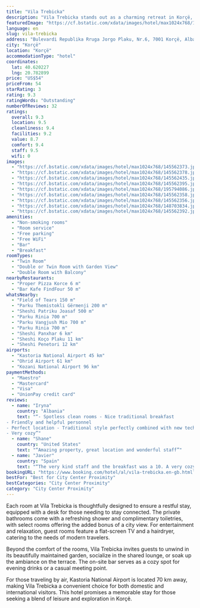 ```yaml
---
title: "Vila Trebicka"
description: "Vila Trebicka stands out as a charming retreat in Korçë, offering guests a blend of comfort and convenience with its array of amenities."
featuredImage: "https://cf.bstatic.com/xdata/images/hotel/max1024x768/145562373.jpg?k=c91fd2498f478c33d3fb6fd33c51903189cd969f1c9c0c837b2763acbd813991&o=&hp=1"
language: en
slug: vila-trebicka
address: "Bulevardi Republika Rruga Jorgo Plaku, Nr.6, 7001 Korçë, Albania"
city: "Korçë"
location: "Korçë"
accommodationType: "hotel"
coordinates:
  lat: 40.620227
  lng: 20.782899
price: "US$54"
priceFrom: 54
starRating: 3
rating: 9.3
ratingWords: "Outstanding"
numberOfReviews: 32
ratings:
  overall: 9.3
  location: 9.5
  cleanliness: 9.4
  facilities: 9.2
  value: 8.7
  comfort: 9.4
  staff: 9.5
  wifi: 0
images:
  - "https://cf.bstatic.com/xdata/images/hotel/max1024x768/145562373.jpg?k=c91fd2498f478c33d3fb6fd33c51903189cd969f1c9c0c837b2763acbd813991&o=&hp=1"
  - "https://cf.bstatic.com/xdata/images/hotel/max1024x768/145562378.jpg?k=591889e7a1c6dfa8b4f5f6bea8a6a280b44a1fcc07f484a3c7d8d11d454aae58&o=&hp=1"
  - "https://cf.bstatic.com/xdata/images/hotel/max1024x768/145562435.jpg?k=e24b32f6a150ea86ed3aa32e558692627b5cdad031caf5534fbb867ebcd64109&o=&hp=1"
  - "https://cf.bstatic.com/xdata/images/hotel/max1024x768/145562395.jpg?k=d6b2a5d9c1a32c79f5aa2e93ca51a7d9ef8c17679de0615868e5bfa8c70d5008&o=&hp=1"
  - "https://cf.bstatic.com/xdata/images/hotel/max1024x768/195794086.jpg?k=b65e3d9f79991f0c543785cbb0e4f2380f19370c935f0e86f708c978f3d22153&o=&hp=1"
  - "https://cf.bstatic.com/xdata/images/hotel/max1024x768/145562358.jpg?k=7d62c2995126717f26611101b40434d50f99395be5bf519ab3ce1a813444f68b&o=&hp=1"
  - "https://cf.bstatic.com/xdata/images/hotel/max1024x768/145562356.jpg?k=76f7663acbc34ba8b7f944c267c52b101a8eaac1b2448361a745b6cefd95dba2&o=&hp=1"
  - "https://cf.bstatic.com/xdata/images/hotel/max1024x768/148703834.jpg?k=a8af84cd752f7a4b30707ce2784e0c990564b567762f2407a4e5b2827539dc4d&o=&hp=1"
  - "https://cf.bstatic.com/xdata/images/hotel/max1024x768/145562392.jpg?k=55ae581586602db9766cd8dff10494601841f09d13337bfac7e1fa38a2bc48fc&o=&hp=1"
amenities:
  - "Non-smoking rooms"
  - "Room service"
  - "Free parking"
  - "Free WiFi"
  - "Bar"
  - "Breakfast"
roomTypes:
  - "Twin Room"
  - "Double or Twin Room with Garden View"
  - "Double Room with Balcony"
nearbyRestaurants:
  - "Proper Pizza Korce 6 m"
  - "Bar Kafe FindFour 50 m"
whatsNearby:
  - "Field of Tears 150 m"
  - "Parku Themistokli Gërmenji 200 m"
  - "Sheshi Patriku Joasaf 500 m"
  - "Parku Rinia 700 m"
  - "Parku Vangjush Mio 700 m"
  - "Parku Rinia 700 m"
  - "Sheshi Panxhar 6 km"
  - "Sheshi Koço Plaku 11 km"
  - "Sheshi Penetori 12 km"
airports:
  - "Kastoria National Airport 45 km"
  - "Ohrid Airport 61 km"
  - "Kozani National Airport 96 km"
paymentMethods:
  - "Maestro"
  - "Mastercard"
  - "Visa"
  - "UnionPay credit card"
reviews:
  - name: "Iryna"
    country: "Albania"
    text: "“- Spotless clean rooms - Nice traditional breakfast
- Friendly and helpful personnel
- Perfect location - Traditional style perfectly combined with new technologies
- Very cozy”"
  - name: "Shane"
    country: "United States"
    text: "“Amazing property, great location and wonderful staff”"
  - name: "Javier"
    country: "Spain"
    text: "“The very kind staff and the breakfast was a 10. A very cozy and warm house.”"
bookingURL: "https://www.booking.com/hotel/al/vila-trebicka.en-gb.html?aid=8035640"
bestFor: "Best for City Center Proximity"
bestCategories: "City Center Proximity"
category: "City Center Proximity"
---
```


Each room at Vila Trebicka is thoughtfully designed to ensure a restful stay, equipped with a desk for those needing to stay connected. The private bathrooms come with a refreshing shower and complimentary toiletries, with select rooms offering the added bonus of a city view. For entertainment and relaxation, guest rooms feature a flat-screen TV and a hairdryer, catering to the needs of modern travelers.

Beyond the comfort of the rooms, Vila Trebicka invites guests to unwind in its beautifully maintained garden, socialize in the shared lounge, or soak up the ambiance on the terrace. The on-site bar serves as a cozy spot for evening drinks or a casual meeting point.

For those traveling by air, Kastoria National Airport is located 70 km away, making Vila Trebicka a convenient choice for both domestic and international visitors. This hotel promises a memorable stay for those seeking a blend of leisure and exploration in Korçë.